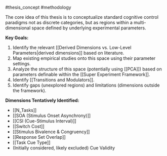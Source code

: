 #thesis_concept #methodology

The core idea of this thesis is to conceptualize standard cognitive control paradigms not as discrete categories, but as regions within a multi-dimensional space defined by underlying experimental parameters.

**Key Goals:**

1. Identify the relevant [[Derived Dimensions vs. Low-Level Parameters|derived dimensions]] based on literature.
2. Map existing empirical studies onto this space using their parameter settings.
3. Analyze the structure of this space (potentially using [[PCA]]) based on parameters definable within the [[Super Experiment Framework]].
4. Identify [[Transitions and Modulators]].
5. Identify gaps (unexplored regions) and limitations (dimensions outside the framework).

**Dimensions Tentatively Identified:**

- [[N_Tasks]]
- [[SOA (Stimulus Onset Asynchrony)]]
- [[CSI (Cue-Stimulus Interval)]]
- [[Switch Cost]]
- [[Stimulus Bivalence & Congruency]]
- [[Response Set Overlap]]
- [[Task Cue Type]]
- (Initially considered, likely excluded) Cue Validity